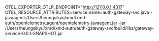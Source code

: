 


OTEL_EXPORTER_OTLP_ENDPOINT="http://127.0.0.1:4317" OTEL_RESOURCE_ATTRIBUTES=service.name=auth-gateway-svc java -javaagent:/Users/heungsikyu/xmd/xmd-auth/opentelemetry_agent/opentelemetry-javaagent.jar -jar /Users/heungsikyu/xmd/xmd-auth/auth-gateway-svc/build/libs/gateway-service-0.0.1-SNAPSHOT.jar